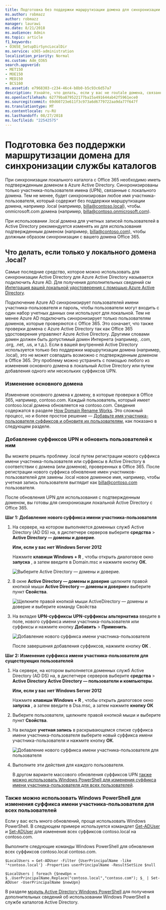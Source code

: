 ```yaml
---
title: Подготовка без поддержки маршрутизации домена для синхронизации службы каталогов
ms.author: robmazz
author: robmazz
manager: laurawi
ms.date: 8/21/2018
ms.audience: Admin
ms.topic: article
f1_keywords:
- O365E_SetupDirSyncLocalDir
ms.service: o365-administration
localization_priority: Normal
ms.custom: Adm_O365
search.appverid:
- MET150
- MOE150
- MED150
- BCS160
ms.assetid: e7968303-c234-46c4-b8b0-b5c93c6d57a7
description: Узнайте, что делать, если у вас не routale домена, связанного с локальными пользователями, перед выполнением синхронизации с Office 365.
ms.openlocfilehash: 62779ba879522177ba15a491644ab42f5961ece0
ms.sourcegitcommit: 69d60723e611f3c973a6d6779722aa9da77f647f
ms.translationtype: MT
ms.contentlocale: ru-RU
ms.lasthandoff: 08/27/2018
ms.locfileid: "22542575"
---
```

# <a name="prepare-a-non-routable-domain-for-directory-synchronization"></a>Подготовка без поддержки маршрутизации домена для синхронизации службы каталогов
При синхронизации локального каталога с Office 365 необходимо иметь подтвержденным доменом в Azure Active Directory. Синхронизированы только участника-пользователя имена (UPN), связанные с локального домена. Тем не менее, будет синхронизирован любое имя участника-пользователя, который содержит без поддержки маршрутизации домена, например .local (например, billa@contoso.local), чтобы. onmicrosoft.com домена (например, billa@contoso.onmicrosoft.com). 

При использовании .local домена для учетных записей пользователей в Active Directory рекомендуется изменять их для использования подтвержденным доменом (например, billa@contoso.com), чтобы должным образом синхронизации с вашего домена Office 365.
  
## <a name="what-if-i-only-have-a-local-on-premises-domain"></a>Что делать, если только у локального домена .local?

Самые последние средство, которое можно использовать для синхронизации Active Directory для Azure Active Directory называется подключить Azure AD. Для получения дополнительных сведений см [Интеграция вашей локальной удостоверения с помощью Azure Active Directory](https://go.microsoft.com/fwlink/p/?LinkId=624168).
  
Подключение Azure AD синхронизирует пользователей имени участника-пользователя и пароль, чтобы пользователи могут входить с один набор учетных данных они используют для локальной. Тем не менее Azure AD подключить синхронизирует только пользователям доменов, которые проверяются с Office 365. Это означает, что также проверки домена с Azure Active Directory так как Office 365 удостоверения управляют Azure Active Directory. Другими словами домен должен быть допустимый домен Интернета (например, .com, .org, .net, .us, и т.д.). Если в вашей внутренней Active Directory используется только без поддержки маршрутизации домена (например, .local), это не может совпадать возможно с подтвержденным доменом в Office 365. Эту проблему можно устранить с помощью любого из изменения основного домена в локальный Active Directory или путем добавления одного или нескольких суффиксов UPN.
  
### <a name="change-your-primary-domain"></a>**Изменение основного домена**

Изменение основного домена к домену, в которые проверки в Office 365, например, contoso.com. Каждый пользователь, который имеет contoso.local домена обновляется на contoso.com. Сведения содержатся в разделе [How Domain Rename Works](https://go.microsoft.com/fwlink/p/?LinkId=624174). Это сложный процесс, но и более простое решение — [Добавьте имя участника-пользователя суффиксов и обновите их пользователям](prepare-a-non-routable-domain-for-directory-synchronization.md#bk_register), как показано в следующем разделе.
  
### <a name="add-upn-suffixes-and-update-your-users-to-them"></a>**Добавление суффиксов UPN и обновить пользователей к ним**

Вы можете решить проблему .local путем регистрации нового суффикса имени участника-пользователя или суффиксы в Active Directory в соответствии с домена (или доменов), проверенных в Office 365. После регистрации нового суффикса обновление имен участников-пользователей для замены .local новое доменное имя, например, чтобы учетная запись пользователя выглядит как billa@contoso.com пользователя.
  
После обновления UPN для использования с подтвержденным доменом, вы готовы для синхронизации локальной Active Directory с Office 365.
  
 **Шаг 1: Добавление нового суффикса имени участника-пользователя**
  
1. На сервере, на котором выполняется доменных служб Active Directory (AD DS) на, в диспетчере серверов выберите **средства** \> **Active Directory — домены и доверие**.
    
    **Или, если у вас нет Windows Server 2012**
    
    Нажмите **клавиши Windows + R** , чтобы открыть диалоговое окно **запуска** , а затем введите в Domain.msc и нажмите кнопку **ОК**.
    
    ![Выберите Active Directory — домены и доверие.](media/46b6e007-9741-44af-8517-6f682e0ac974.png)
  
2. В окне **Active Directory — домены и доверие** щелкните правой кнопкой мыши **Active Directory — домены и доверие**и выберите пункт **Свойства**.
    
    ![Щелкните правой кнопкой мыши ActiveDirectory — домены и доверие и выберите команду Свойства](media/39d20812-ffb5-4ba9-8d7b-477377ac360d.png)
  
3. На вкладке **UPN-суффиксы** **UPN-суффиксы альтернатива** введите в поле, нового суффикса имени участника-пользователя или суффиксы и нажмите кнопку **Добавить** \> **Применить**.
    
    ![Добавление нового суффикса имени участника-пользователя](media/a4aaf919-7adf-469a-b93f-83ef284c0915.PNG)
  
    После завершения добавления суффиксов, нажмите кнопку **ОК** . 
    
 **Шаг 2: Изменение суффикса имени участника-пользователя для существующих пользователей**
  
1. На сервере, на котором выполняется доменных служб Active Directory (AD DS) на, в диспетчере серверов выберите **средства** \> **Active Directory Active Directory — пользователи и компьютеры**.
    
    **Или, если у вас нет Windows Server 2012**
    
    Нажмите **клавиши Windows + R** , чтобы открыть диалоговое окно **запуска** , а затем введите в Dsa.msc, а затем нажмите **кнопку ОК**
    
2. Выберите пользователя, щелкните правой кнопкой мыши и выберите пункт **Свойства**.
    
3. На вкладке **учетная запись** в раскрывающемся списке суффикса имени участника-пользователя выберите новый суффикса имени участника-пользователя и нажмите кнопку **ОК**.
    
    ![Добавление нового суффикса имени участника-пользователя для пользователя](media/54876751-49f0-48cc-b864-2623c4835563.png)
  
4. Выполните эти действия для каждого пользователя.
    
    В другом варианте массового обновления суффиксов UPN [также можно использовать Windows PowerShell для изменения суффикса имени участника-пользователя для всех пользователей](prepare-a-non-routable-domain-for-directory-synchronization.md#BK_Posh).
    
### <a name="you-can-also-use-windows-powershell-to-change-the-upn-suffix-for-all-users"></a>**Также можно использовать Windows PowerShell для изменения суффикса имени участника-пользователя для всех пользователей**

Если у вас есть много обновлений, проще использовать Windows PowerShell. В следующем примере используется командлет [Get-ADUser](https://go.microsoft.com/fwlink/p/?LinkId=624312) и [Set-ADUser](https://go.microsoft.com/fwlink/p/?LinkId=624313) для изменения всех суффиксов contoso.local на contoso.com. 

Выполните следующие команды Windows PowerShell для обновления всех суффиксов contoso.local contoso.com.
    
  ```
  $LocalUsers = Get-ADUser -Filter {UserPrincipalName -like '*contoso.local'} -Properties userPrincipalName -ResultSetSize $null
  ```

  ```
  $LocalUsers | foreach {$newUpn = $_.UserPrincipalName.Replace("contoso.local","contoso.com"); $_ | Set-ADUser -UserPrincipalName $newUpn}
  ```
В разделе [модуль Active Directory Windows PowerShell](https://go.microsoft.com/fwlink/p/?LinkId=624314) для получения дополнительных сведений об использовании Windows PowerShell в службе каталогов Active Directory. 

